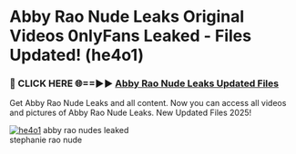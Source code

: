 # Abby Rao Nude Leaks Original Videos 0nlyFans Leaked - Files Updated! (he4o1)

<h3>🔴 CLICK HERE 🌐==►► <a href="https://tinyurl.com/5h6xmrr3" rel="nofollow">Abby Rao Nude Leaks Updated Files</a></h3>

Get Abby Rao Nude Leaks and all content. Now you can access all videos and pictures of Abby Rao Nude Leaks. New Updated Files 2025!

[![he4o1](https://i.imgur.com/KVD873Z.gif)](https://tinyurl.com/5h6xmrr3)
abby rao nudes leaked<br>
stephanie rao nude